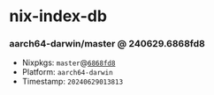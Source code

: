 # nix-index-db
### aarch64-darwin/master @ 240629.6868fd8
- Nixpkgs: `master`@[`6868fd8`](https://github.com/NixOS/nixpkgs/commit/6868fd8a96edc329287b3718de42629ec9290e3c)
- Platform: `aarch64-darwin`
- Timestamp: `20240629013813`
